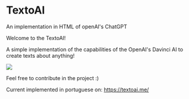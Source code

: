 # TextoAI
An implementation in HTML of openAI's ChatGPT

Welcome to the TextoAI!

A simple implementation of the capabilities of the OpenAI's Davinci AI to create texts about anything!

![](https://i.imgur.com/wFOVHcN.jpg)

Feel free to contribute in the project :) 


Current implemented in portuguese on: 
https://textoai.me/
